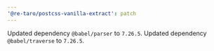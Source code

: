 ```yaml
---
'@re-taro/postcss-vanilla-extract': patch
---
```


Updated dependency `@babel/parser` to `7.26.5`.
Updated dependency `@babel/traverse` to `7.26.5`.
